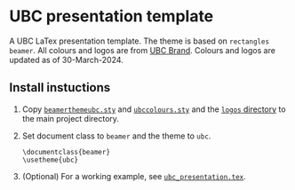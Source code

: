 # UBC presentation template

 A UBC LaTex presentation template. The theme is based on `rectangles beamer`. All colours and logos are from [UBC Brand](https://brand.ubc.ca/guidelines/downloads/). Colours and logos are updated as of 30-March-2024.

 ## Install instuctions

1. Copy [`beamerthemeubc.sty`](/beamerthemeubc.sty) and [`ubccolours.sty`](/ubccolours.sty) and the [`logos` directory](/logos) to the main project directory.

2. Set document class to `beamer` and the theme to `ubc`.

    ```{=latex}
    \documentclass{beamer}
    \usetheme{ubc}
    ```

3. (Optional) For a working example, see [`ubc_presentation.tex`](/ubc_presentation.tex).

